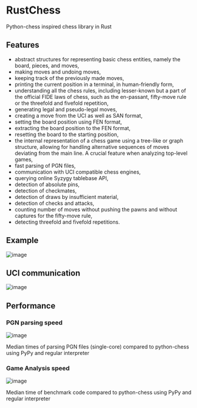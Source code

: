 # RustChess
Python-chess inspired chess library in Rust

## Features
- abstract structures for representing basic chess entities, namely the board, pieces, and moves, 
- making moves and undoing moves, 
- keeping track of the previously made moves, 
- printing the current position in a terminal, in human-friendly form, 
- understanding all the chess rules, including lesser-known but a part of the official FIDE laws of chess, such as the en-passant, fifty-move rule or the threefold and fivefold repetition, 
- generating legal and pseudo-legal moves, 
- creating a move from the UCI as well as SAN format, 
- setting the board position using FEN format, 
- extracting the board position to the FEN format, 
- resetting the board to the starting position, 
- the internal representation of a chess game using a tree-like or graph structure, allowing for handling alternative sequences of moves deviating from the main line. A crucial feature when analyzing top-level games,  
- fast parsing of PGN files, 
- communication with UCI compatible chess engines, 
- querying online Syzygy tablebase API, 
- detection of absolute pins, 
- detection of checkmates, 
- detection of draws by insufficient material, 
- detection of checks and attacks, 
- counting number of moves without pushing the pawns and without captures for the fifty-move rule, 
- detecting threefold and fivefold repetitions. 

## Example

![image](https://user-images.githubusercontent.com/74537957/161228414-15425c35-7555-42e6-97d4-1f5a6ec58b57.png)

## UCI communication

![image](https://user-images.githubusercontent.com/74537957/161228539-ae3eea86-5e3f-4441-9597-723b03e7647b.png)

## Performance

### PGN parsing speed
![image](https://user-images.githubusercontent.com/74537957/161228701-6f4ed282-7761-450e-a038-916a7ec86abd.png)

Median times of parsing PGN files (single-core) compared to python-chess using PyPy and regular interpreter 

### Game Analysis speed
![image](https://user-images.githubusercontent.com/74537957/161229026-b8bf3033-d012-4c86-870f-28e207b6eef9.png)

Median time of benchmark code compared to python-chess using PyPy and regular interpreter 

